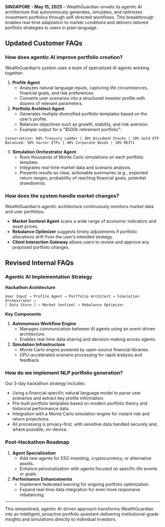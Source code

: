
## 

**SINGAPORE - May 15, 2025** – WealthGuardian unveils its agentic AI architecture that autonomously generates, simulates, and optimizes investment portfolios through self-directed workflows. This breakthrough enables real-time adaptation to market conditions and delivers tailored portfolio strategies to users in plain language.

## Updated Customer FAQs

### How does agentic AI improve portfolio creation?

WealthGuardian’s system uses a team of specialized AI agents working together:

1. **Profile Agent**
    - Analyzes natural language inputs, capturing life circumstances, financial goals, and risk preferences.
    - Converts user scenarios into a structured investor profile with dozens of relevant parameters.
2. **Portfolio Architect Agent**
    - Generates multiple diversified portfolio templates based on the user’s profile.
    - Balances objectives such as growth, stability, and risk aversion.
    - Example output for a "\$500k retirement portfolio":

```
Conservative: 60% Treasury Ladder | 30% Dividend Stocks | 10% Gold ETF
Balanced: 50% Sector ETFs | 40% Corporate Bonds | 10% REITs
```

3. **Simulation Orchestrator Agent**
    - Runs thousands of Monte Carlo simulations on each portfolio template.
    - Integrates real-time market data and scenario analysis.
    - Presents results as clear, actionable summaries (e.g., expected return ranges, probability of reaching financial goals, potential drawdowns).

### How does the system handle market changes?

WealthGuardian’s agentic architecture continuously monitors market data and user portfolios:

- **Market Sentinel Agent** scans a wide range of economic indicators and asset prices.
- **Rebalance Optimizer** suggests timely adjustments if portfolio allocations drift from the user’s intended strategy.
- **Client Interaction Gateway** allows users to review and approve any proposed portfolio changes.


## Revised Internal FAQs

### Agentic AI Implementation Strategy

**Hackathon Architecture**

```
User Input → Profile Agent → Portfolio Architect → Simulation Orchestrator → 
[ Data Store ] ← Market Sentinel → Rebalance Optimizer
```

**Key Components**

1. **Autonomous Workflow Engine**
    - Manages communication between AI agents using an event-driven architecture.
    - Enables real-time data sharing and decision-making across agents.
2. **Simulation Infrastructure**
    - Monte Carlo engine powered by open-source financial libraries.
    - GPU-accelerated scenario processing for rapid analysis and feedback.

### How do we implement NLP portfolio generation?

Our 3-day hackathon strategy includes:

- Using a financial-specific natural language model to parse user scenarios and extract key profile information.
- Pre-built portfolio templates based on modern portfolio theory and historical performance data.
- Integration with a Monte Carlo simulation engine for instant risk and return projections.
- All processing is privacy-first, with sensitive data handled securely and, where possible, on-device.


### Post-Hackathon Roadmap

1. **Agent Specialization**
    - Add new agents for ESG investing, cryptocurrency, or alternative assets.
    - Enhance personalization with agents focused on specific life events or goals.
2. **Performance Enhancements**
    - Implement federated learning for ongoing portfolio optimization.
    - Expand real-time data integration for even more responsive rebalancing.

---

This streamlined, agentic AI-driven approach transforms WealthGuardian into an intelligent, proactive portfolio assistant-delivering institutional-grade insights and simulations directly to individual investors.

